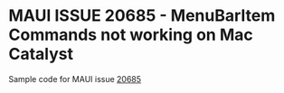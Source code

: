 # MAUI ISSUE 20685 - MenuBarItem Commands not working on Mac Catalyst

Sample code for MAUI issue [20685](https://github.com/dotnet/maui/issues/20685)